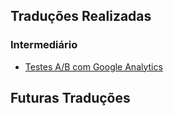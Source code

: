 Traduções Realizadas
--------------------
### Intermediário
- [Testes A/B com Google Analytics](https://github.com/erickpatrick/traducoes/blob/master/artigos/experiencia-do-usuario/20140512-testes-ab-google-analytics.md)

Futuras Traduções
-----------------